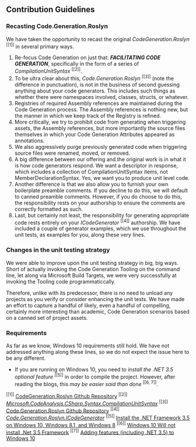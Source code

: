 ## Contribution Guidelines

### Recasting Code.Generation.Roslyn

We have taken the opportunity to recast the original *CodeGeneration.Roslyn* <sup>[[1]]</sup> in several primary ways.

1. Re-focus Code Generation on just that: ***FACILITATING CODE GENERATION***, specifically in the form of a series of *CompilationUnitSyntax* <sup>[[2]]</sup>.
1. To be ultra clear about this, *Code.Generation.Roslyn* <sup>[[3]]</sup> (note the difference in punctuation), is not in the business of second guessing anything about your code generators. This includes such things as whether there were namespaces involved, classes, structs, or whatever.
1. Registries of required Assembly references are maintained during the Code Generation process. The Assembly references is nothing new, but the manner in which we keep track of the Registry is refined.
1. More critically, we try to prohibit code from generating when triggering assets, the Assembly references, but more importantly the source files themselves in which your Code Generation Attributes appeared as annotations.
1. We also aggressively purge previously generated code when triggering source files were renamed, moved, or removed.
1. A big difference between our offering and the original work is in what it is how code generators respond. We want a descriptor in response, which includes a collection of CompilationUnitSyntax items, not MemberDeclarationSyntax. Yes, we want you to produce unit level code.
1. Another difference is that we also allow you to furnish your own boilerplate preamble comments. If you decline to do this, we will default to canned preamble comments. However, if you do choose to do this, the responsibility rests on your authorship to ensure the comments are correctly formatted as such.
1. Last, but certainly not least, the responsibility for generating appropriate code rests entirely on your *ICodeGenerator* <sup>[[4]]</sup> authorship. We have included a couple of generator examples, which we use throughout the unit tests, as examples for you, along these very lines.

### Changes in the unit testing strategy

We were able to improve upon the unit testing strategy in big, big ways. Short of actually invoking the Code Generation Tooling on the command line, let along via Microsoft Build Targets, we were very successfully at invoking the Tooling code programmaticcally.

Therefore, unlike with its predecessor, there is no need to unload any projects as you verify or consider enhancing the unit tests. We have made an effort to capture a handful of likely, even a handful of compelling, certainly more interesting than academic, Code Generation scenarios based on a canned set of project assets.

### Requirements

As far as we know, Windows 10 requirements still hold. We have not addressed anything along these lines, so we do not expect the issue here to be any different.

* If you are running on Windows 10, you need to *install the .NET 3.5 optional feature* <sup>[[5]]</sup> in order to compile the project. However, after reading the blogs, this *may be easier said than done* <sup>[[6, 7]]</sup>.

<sup>[[1]]</sup> [CodeGeneration.Roslyn Github Repository](https://github.com/aarnott/CodeGeneration.Roslyn)
<sup>[[2]]</sup> [*Microsoft.CodeAnalysis.CSharp.Syntax.CompilationUnitSyntax*](https://docs.microsoft.com/en-us/dotnet/api/microsoft.codeanalysis.csharp.syntax.compilationunitsyntax)
<sup>[[3]]</sup> [Code.Generation.Roslyn Github Repository](https://github.com/mwpowellhtx/Code.Generation.Roslyn)
<sup>[[4]]</sup> [*Code.Generation.Roslyn.ICodeGenerator*](https://github.com/mwpowellhtx/Code.Generation.Roslyn/blob/master/src/Code.Generation.Roslyn/ICodeGenerator.cs)
<sup>[[5]]</sup> [Install the .NET Framework 3.5 on Windows 10, Windows 8.1, and Windows 8](https://docs.microsoft.com/en-us/dotnet/framework/install/dotnet-35-windows-10)
<sup>[[6]]</sup> [Windows 10 Will not install .Net 3.5 Framework](https://answers.microsoft.com/en-us/windows/forum/windows_10-windows_install/windows-10-will-not-install-net-35-framework/8f07cbcc-74f1-480c-8c0f-35a18056c5f9)
<sup>[[7]]</sup> [Adding features (including .NET 3.5) to Windows 10](https://blogs.technet.microsoft.com/mniehaus/2015/08/31/adding-features-including-net-3-5-to-windows-10/)
